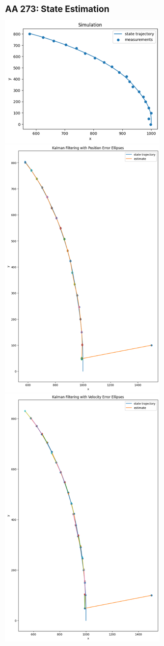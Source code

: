 # AA 273: State Estimation

![](images/p1_simulate.png)
![](images/p1_filter_position_ellipse.png)
![](images/p1_filter_velocity_ellipse.png)
